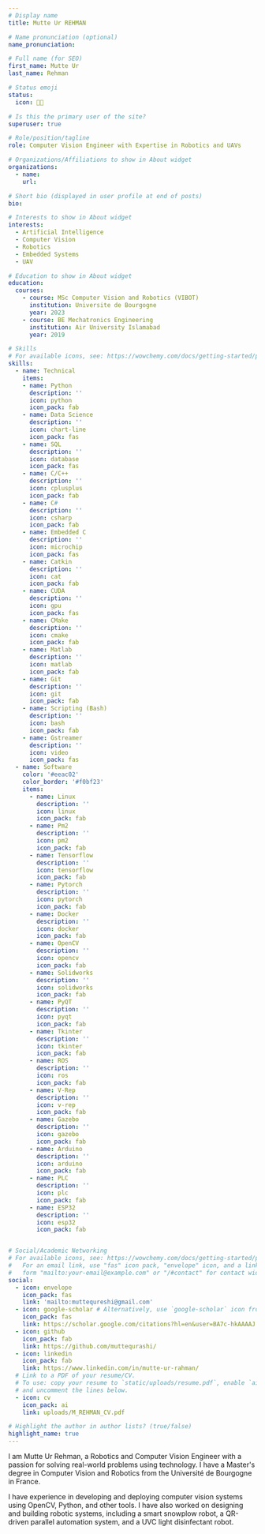 ```yaml
---
# Display name
title: Mutte Ur REHMAN

# Name pronunciation (optional)
name_pronunciation:

# Full name (for SEO)
first_name: Mutte Ur 
last_name: Rehman

# Status emoji
status:
  icon: 🧑‍💻️

# Is this the primary user of the site?
superuser: true

# Role/position/tagline
role: Computer Vision Engineer with Expertise in Robotics and UAVs

# Organizations/Affiliations to show in About widget
organizations:
  - name: 
    url: 

# Short bio (displayed in user profile at end of posts)
bio: 

# Interests to show in About widget
interests:
  - Artificial Intelligence
  - Computer Vision
  - Robotics
  - Embedded Systems
  - UAV

# Education to show in About widget
education:
  courses:
    - course: MSc Computer Vision and Robotics (VIBOT)
      institution: Universite de Bourgogne
      year: 2023
    - course: BE Mechatronics Engineering
      institution: Air University Islamabad
      year: 2019

# Skills
# For available icons, see: https://wowchemy.com/docs/getting-started/page-builder/#icons
skills:
  - name: Technical
    items:
    - name: Python
      description: ''
      icon: python
      icon_pack: fab
    - name: Data Science
      description: ''
      icon: chart-line
      icon_pack: fas
    - name: SQL
      description: ''
      icon: database
      icon_pack: fas
    - name: C/C++
      description: ''
      icon: cplusplus
      icon_pack: fab
    - name: C#
      description: ''
      icon: csharp
      icon_pack: fab
    - name: Embedded C
      description: ''
      icon: microchip
      icon_pack: fas
    - name: Catkin
      description: ''
      icon: cat
      icon_pack: fab
    - name: CUDA
      description: ''
      icon: gpu
      icon_pack: fas
    - name: CMake
      description: ''
      icon: cmake
      icon_pack: fab
    - name: Matlab
      description: ''
      icon: matlab
      icon_pack: fab
    - name: Git
      description: ''
      icon: git
      icon_pack: fab
    - name: Scripting (Bash)
      description: ''
      icon: bash
      icon_pack: fab
    - name: Gstreamer
      description: ''
      icon: video
      icon_pack: fas
  - name: Software
    color: '#eeac02'
    color_border: '#f0bf23'
    items:
      - name: Linux
        description: ''
        icon: linux
        icon_pack: fab
      - name: Pm2
        description: ''
        icon: pm2
        icon_pack: fab
      - name: Tensorflow
        description: ''
        icon: tensorflow
        icon_pack: fab
      - name: Pytorch
        description: ''
        icon: pytorch
        icon_pack: fab
      - name: Docker
        description: ''
        icon: docker
        icon_pack: fab
      - name: OpenCV
        description: ''
        icon: opencv
        icon_pack: fab
      - name: Solidworks
        description: ''
        icon: solidworks
        icon_pack: fab
      - name: PyQT
        description: ''
        icon: pyqt
        icon_pack: fab
      - name: Tkinter
        description: ''
        icon: tkinter
        icon_pack: fab
      - name: ROS
        description: ''
        icon: ros
        icon_pack: fab
      - name: V‑Rep
        description: ''
        icon: v-rep
        icon_pack: fab
      - name: Gazebo
        description: ''
        icon: gazebo
        icon_pack: fab
      - name: Arduino
        description: ''
        icon: arduino
        icon_pack: fab
      - name: PLC
        description: ''
        icon: plc
        icon_pack: fab
      - name: ESP32
        description: ''
        icon: esp32
        icon_pack: fab


# Social/Academic Networking
# For available icons, see: https://wowchemy.com/docs/getting-started/page-builder/#icons
#   For an email link, use "fas" icon pack, "envelope" icon, and a link in the
#   form "mailto:your-email@example.com" or "/#contact" for contact widget.
social:
  - icon: envelope
    icon_pack: fas
    link: 'mailto:muttequreshi@gmail.com'
  - icon: google-scholar # Alternatively, use `google-scholar` icon from `ai` icon pack
    icon_pack: fas
    link: https://scholar.google.com/citations?hl=en&user=BA7c-hkAAAAJ
  - icon: github
    icon_pack: fab
    link: https://github.com/muttequrashi/
  - icon: linkedin
    icon_pack: fab
    link: https://www.linkedin.com/in/mutte-ur-rahman/
  # Link to a PDF of your resume/CV.
  # To use: copy your resume to `static/uploads/resume.pdf`, enable `ai` icons in `params.yaml`,
  # and uncomment the lines below.
  - icon: cv
    icon_pack: ai
    link: uploads/M_REHMAN_CV.pdf

# Highlight the author in author lists? (true/false)
highlight_name: true
---
```


I am Mutte Ur Rehman, a Robotics and Computer Vision Engineer with a passion for solving real-world problems using technology. I have a Master's degree in Computer Vision and Robotics from the Université de Bourgogne in France.

I have experience in developing and deploying computer vision systems using OpenCV, Python, and other tools. I have also worked on designing and building robotic systems, including a smart snowplow robot, a QR-driven parallel automation system, and a UVC light disinfectant robot.
